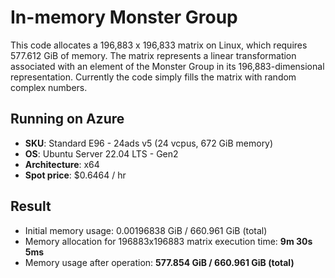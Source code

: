 # In-memory Monster Group

This code allocates a 196,883 x 196,833 matrix on Linux, which requires 577.612 GiB of memory. The matrix represents a linear transformation associated with an element of the Monster Group in its 196,883-dimensional representation. Currently the code simply fills the matrix with random complex numbers.

## Running on Azure

- **SKU**: Standard E96 - 24ads v5 (24 vcpus, 672 GiB memory)
- **OS**: Ubuntu Server 22.04 LTS - Gen2
- **Architecture**: x64
- **Spot price**: $0.6464 / hr

## Result

- Initial memory usage: 0.00196838 GiB / 660.961 GiB (total)
- Memory allocation for 196883x196883 matrix execution time: **9m 30s 5ms**
- Memory usage after operation: **577.854 GiB / 660.961 GiB (total)**
